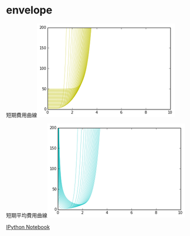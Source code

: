 # envelope

短期費用曲線<img src="STCver2.png">

短期平均費用曲線<img src="SACver2.png">

[IPython Notebook](http://nbviewer.ipython.org/github/mhanami/envelope/blob/master/Homework001(STC).ipynb)